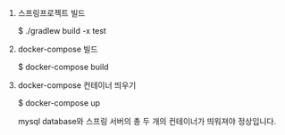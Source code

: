 1. 스프링프로젝트 빌드
   
   $ ./gradlew build -x test

3. docker-compose 빌드
   
   $ docker-compose build

4. docker-compose 컨테이너 띄우기

   $ docker-compose up

   mysql database와 스프링 서버의 총 두 개의 컨테이너가 띄워져야 정상입니다.
